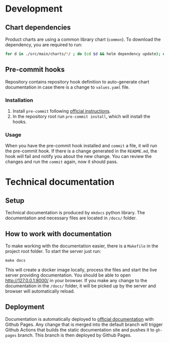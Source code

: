 # Development

## Chart dependencies

Product charts are using a common library chart (`common`). To download the dependency, you are required to run:

```bash
for d in ./src/main/charts/*/ ; do (cd $d && helm dependency update); done
```

## Pre-commit hooks

Repository contains repository hook definition to auto-generate chart documentation in case there is a change to `values.yaml` file.

### Installation

1. Install `pre-commit` following [official instructions](https://pre-commit.com/#install).
2. In the repository root run `pre-commit install`, which will install the hooks.

### Usage

When you have the pre-commit hook installed and `commit` a file, it will run the pre-commit hook. If there is a change generated in the `README.md`, the hook will fail and notify you about the new change. You can review the changes and run the `commit` again, now it should pass.


# Technical documentation

## Setup

Technical documentation is produced by `mkdocs` python library. The documentation and necessary files are located in `/docs/` folder.

## How to work with documentation

To make working with the documentation easier, there is a `Makefile` in the project root folder. To start the server just run:

    make docs

This will create a docker image locally, process the files and start the live server providing documentation. You should be able to open http://127.0.0.1:8000/ in your browser. If you make any change to the documentation in the `/docs/` folder, it will be picked up by the server and browser will automatically reload.

## Deployment

Documentation is automatically deployed to [official documentation](https://atlassian.github.io/data-center-helm-charts/) with Github Pages. Any change that is merged into the default branch will trigger Github Actions that builds the static documentation site and pushes it to `gh-pages` branch. This branch is then deployed by Github Pages.